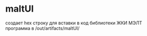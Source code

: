 # maltUI

создает hex строку для вставки в код библиотеки ЖКИ МЭЛТ 
программа в /out/artifacts/maltUI/
